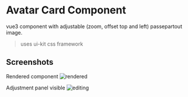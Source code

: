 # Avatar Card Component

vue3 component with adjustable (zoom, offset top and left) passepartout image.

> uses ui-kit css framework

## Screenshots

Rendered component ![rendered]('https://raw.githubusercontent.com/safinazbg/avatar-card/master/display.png')


Adjustment panel visible ![editing]('https://raw.githubusercontent.com/safinazbg/avatar-card/master/edit.png')
